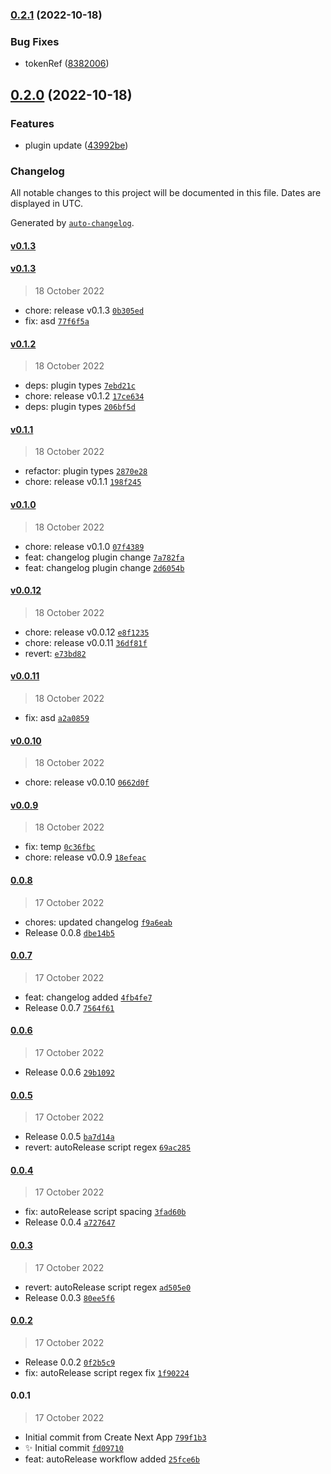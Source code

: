 

### [0.2.1](https://github.com/AnkitC1598/release-it/compare/v0.2.0...v0.2.1) (2022-10-18)


### Bug Fixes

* tokenRef ([8382006](https://github.com/AnkitC1598/release-it/commit/83820064fc9ddba441ea87856d17428290aa951b))

## [0.2.0](https://github.com/AnkitC1598/release-it/compare/v0.1.5...v0.2.0) (2022-10-18)


### Features

* plugin  update ([43992be](https://github.com/AnkitC1598/release-it/commit/43992be590f2575389f3c32c4f3b57ec1d2a1122))

### Changelog

All notable changes to this project will be documented in this file. Dates are displayed in UTC.

Generated by [`auto-changelog`](https://github.com/CookPete/auto-changelog).

#### [v0.1.3](https://github.com/AnkitC1598/release-it/compare/v0.1.3...v0.1.3)

#### [v0.1.3](https://github.com/AnkitC1598/release-it/compare/v0.1.2...v0.1.3)

> 18 October 2022

- chore: release v0.1.3 [`0b305ed`](https://github.com/AnkitC1598/release-it/commit/0b305ed918ff675433505b8b85852fff12d63304)
- fix: asd [`77f6f5a`](https://github.com/AnkitC1598/release-it/commit/77f6f5a0306b906bf7ea79d1438799fb2762d632)

#### [v0.1.2](https://github.com/AnkitC1598/release-it/compare/v0.1.1...v0.1.2)

> 18 October 2022

- deps: plugin types [`7ebd21c`](https://github.com/AnkitC1598/release-it/commit/7ebd21cf7912864c069cca575c4d27698c0f34a1)
- chore: release v0.1.2 [`17ce634`](https://github.com/AnkitC1598/release-it/commit/17ce634aea2a934c22704683fdeff294ed5effd9)
- deps: plugin types [`206bf5d`](https://github.com/AnkitC1598/release-it/commit/206bf5d463cca616615ac00a2214835fd71c21eb)

#### [v0.1.1](https://github.com/AnkitC1598/release-it/compare/v0.1.0...v0.1.1)

> 18 October 2022

- refactor: plugin types [`2870e28`](https://github.com/AnkitC1598/release-it/commit/2870e28581de9274091bb0094fced365f53b24e3)
- chore: release v0.1.1 [`198f245`](https://github.com/AnkitC1598/release-it/commit/198f2453f781091cb2375624710b9021780ae496)

#### [v0.1.0](https://github.com/AnkitC1598/release-it/compare/v0.0.12...v0.1.0)

> 18 October 2022

- chore: release v0.1.0 [`07f4389`](https://github.com/AnkitC1598/release-it/commit/07f438950b14de437660279c8391fff8bb5119d2)
- feat: changelog plugin change [`7a782fa`](https://github.com/AnkitC1598/release-it/commit/7a782fa2f01199737d508c250a81b30bcd63b7b3)
- feat: changelog plugin change [`2d6054b`](https://github.com/AnkitC1598/release-it/commit/2d6054b29f46e564ba1a8f5dbbdfd4b9e8e022a9)

#### [v0.0.12](https://github.com/AnkitC1598/release-it/compare/v0.0.11...v0.0.12)

> 18 October 2022

- chore: release v0.0.12 [`e8f1235`](https://github.com/AnkitC1598/release-it/commit/e8f1235954abb09a94cb8891a82812430aaf5403)
- chore: release v0.0.11 [`36df81f`](https://github.com/AnkitC1598/release-it/commit/36df81f246e06c3c2546cabbdca4996cbc60543d)
- revert: [`e73bd82`](https://github.com/AnkitC1598/release-it/commit/e73bd828c390378a43160c2d2ea48b59692fd884)

#### [v0.0.11](https://github.com/AnkitC1598/release-it/compare/v0.0.10...v0.0.11)

> 18 October 2022

- fix: asd [`a2a0859`](https://github.com/AnkitC1598/release-it/commit/a2a0859692fc1ea167f4db56e4cc46334e5921c7)

#### [v0.0.10](https://github.com/AnkitC1598/release-it/compare/v0.0.9...v0.0.10)

> 18 October 2022

- chore: release v0.0.10 [`0662d0f`](https://github.com/AnkitC1598/release-it/commit/0662d0f0eb565960f74f8e72e170c68075dc3c9f)

#### [v0.0.9](https://github.com/AnkitC1598/release-it/compare/0.0.8...v0.0.9)

> 18 October 2022

- fix: temp [`0c36fbc`](https://github.com/AnkitC1598/release-it/commit/0c36fbc15178612108ece47ec194bdc2aa2df3fb)
- chore: release v0.0.9 [`18efeac`](https://github.com/AnkitC1598/release-it/commit/18efeac19dd4d1978e01cf53c39b548a805ae18a)

#### [0.0.8](https://github.com/AnkitC1598/release-it/compare/0.0.7...0.0.8)

> 17 October 2022

- chores: updated changelog [`f9a6eab`](https://github.com/AnkitC1598/release-it/commit/f9a6eabc19e894df5659c5d8a2630090c7ec0120)
- Release 0.0.8 [`dbe14b5`](https://github.com/AnkitC1598/release-it/commit/dbe14b5b2c03acf2bd1303df9740e84c9d3893ef)

#### [0.0.7](https://github.com/AnkitC1598/release-it/compare/0.0.6...0.0.7)

> 17 October 2022

- feat: changelog added [`4fb4fe7`](https://github.com/AnkitC1598/release-it/commit/4fb4fe742803b4113a204f2004236b61406a0269)
- Release 0.0.7 [`7564f61`](https://github.com/AnkitC1598/release-it/commit/7564f616bc24cf6d884da323cc133c0f0574a561)

#### [0.0.6](https://github.com/AnkitC1598/release-it/compare/0.0.5...0.0.6)

> 17 October 2022

- Release 0.0.6 [`29b1092`](https://github.com/AnkitC1598/release-it/commit/29b10925cdcac40f5414490c78a79f725ee4418d)

#### [0.0.5](https://github.com/AnkitC1598/release-it/compare/0.0.4...0.0.5)

> 17 October 2022

- Release 0.0.5 [`ba7d14a`](https://github.com/AnkitC1598/release-it/commit/ba7d14a52fa1f5c2441ff01000057361ae97d4a6)
- revert: autoRelease script regex [`69ac285`](https://github.com/AnkitC1598/release-it/commit/69ac2852ae5651ee711ad643322dc9a0b560d00d)

#### [0.0.4](https://github.com/AnkitC1598/release-it/compare/0.0.3...0.0.4)

> 17 October 2022

- fix: autoRelease script spacing [`3fad60b`](https://github.com/AnkitC1598/release-it/commit/3fad60b4dc42b93487379fbe23c669fecf736a52)
- Release 0.0.4 [`a727647`](https://github.com/AnkitC1598/release-it/commit/a727647a93dc1974818a9ad6418aac65f4021a42)

#### [0.0.3](https://github.com/AnkitC1598/release-it/compare/0.0.2...0.0.3)

> 17 October 2022

- revert: autoRelease script regex [`ad505e0`](https://github.com/AnkitC1598/release-it/commit/ad505e0ddc3809974bfbafd33f24d27ce1a36e28)
- Release 0.0.3 [`80ee5f6`](https://github.com/AnkitC1598/release-it/commit/80ee5f6de22b5f5f49ba3cf2a9e59910ebb9cdcc)

#### [0.0.2](https://github.com/AnkitC1598/release-it/compare/0.0.1...0.0.2)

> 17 October 2022

- Release 0.0.2 [`0f2b5c9`](https://github.com/AnkitC1598/release-it/commit/0f2b5c94317858368d281fb09f278045f87a6ea4)
- fix: autoRelease script regex fix [`1f90224`](https://github.com/AnkitC1598/release-it/commit/1f90224d378cba87f16ed4d240101062c1f5898b)

#### 0.0.1

> 17 October 2022

- Initial commit from Create Next App [`799f1b3`](https://github.com/AnkitC1598/release-it/commit/799f1b34eed58fce7127568572b313362c7febf1)
- :sparkles: Initial commit [`fd09710`](https://github.com/AnkitC1598/release-it/commit/fd09710601a64018bf4def51a011dba2e450e283)
- feat: autoRelease workflow added [`25fce6b`](https://github.com/AnkitC1598/release-it/commit/25fce6b3085740dec88b7d3601c42f0712d83b5e)